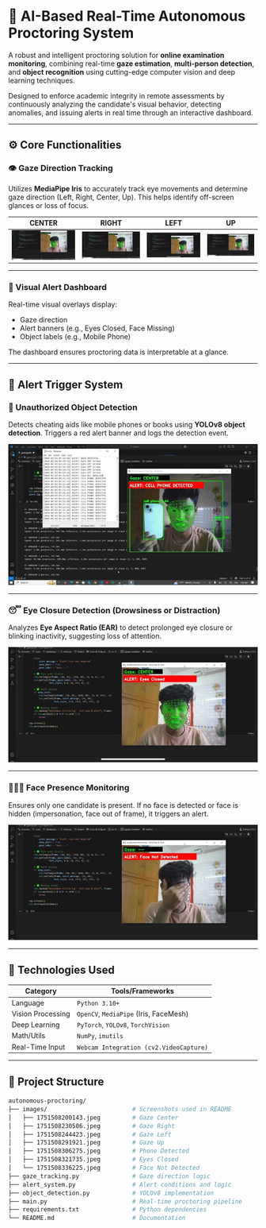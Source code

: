 # 🎯 AI-Based Real-Time Autonomous Proctoring System

A robust and intelligent proctoring solution for **online examination monitoring**, combining real-time **gaze estimation**, **multi-person detection**, and **object recognition** using cutting-edge computer vision and deep learning techniques.

Designed to enforce academic integrity in remote assessments by continuously analyzing the candidate's visual behavior, detecting anomalies, and issuing alerts in real time through an interactive dashboard.

---

## ⚙️ Core Functionalities

### 👁️ Gaze Direction Tracking
Utilizes **MediaPipe Iris** to accurately track eye movements and determine gaze direction (Left, Right, Center, Up). This helps identify off-screen glances or loss of focus.

| CENTER | RIGHT | LEFT | UP |
|:------:|:-----:|:----:|:--:|
| ![](images/1751508200143.jpeg) | ![](images/1751508230506.jpeg) | ![](images/1751508244423.jpeg) | ![](images/1751508291921.jpeg) |

---

### 🧠 Visual Alert Dashboard
Real-time visual overlays display:
- Gaze direction
- Alert banners (e.g., Eyes Closed, Face Missing)
- Object labels (e.g., Mobile Phone)

The dashboard ensures proctoring data is interpretable at a glance.

---

## 🛑 Alert Trigger System

### 📵 Unauthorized Object Detection
Detects cheating aids like mobile phones or books using **YOLOv8 object detection**. Triggers a red alert banner and logs the detection event.

![Cell Phone Alert](images/1751508306275.jpeg)

---

### 😴 Eye Closure Detection (Drowsiness or Distraction)
Analyzes **Eye Aspect Ratio (EAR)** to detect prolonged eye closure or blinking inactivity, suggesting loss of attention.

![Eyes Closed](images/1751508321735.jpeg)

---

### 🧑‍🤝‍🧑 Face Presence Monitoring
Ensures only one candidate is present. If no face is detected or face is hidden (impersonation, face out of frame), it triggers an alert.

![Face Not Detected](images/1751508336225.jpeg)

---

## 🧪 Technologies Used

| Category         | Tools/Frameworks |
|------------------|------------------|
| Language         | `Python 3.10+`   |
| Vision Processing | `OpenCV`, `MediaPipe` (Iris, FaceMesh) |
| Deep Learning    | `PyTorch`, `YOLOv8`, `TorchVision` |
| Math/Utils       | `NumPy`, `imutils` |
| Real-Time Input  | `Webcam Integration (cv2.VideoCapture)` |

---

## 📁 Project Structure

```bash
autonomous-proctoring/
├── images/                        # Screenshots used in README
│   ├── 1751508200143.jpeg         # Gaze Center
│   ├── 1751508230506.jpeg         # Gaze Right
│   ├── 1751508244423.jpeg         # Gaze Left
│   ├── 1751508291921.jpeg         # Gaze Up
│   ├── 1751508306275.jpeg         # Phone Detected
│   ├── 1751508321735.jpeg         # Eyes Closed
│   └── 1751508336225.jpeg         # Face Not Detected
├── gaze_tracking.py               # Gaze direction logic
├── alert_system.py                # Alert conditions and logic
├── object_detection.py            # YOLOv8 implementation
├── main.py                        # Real-time proctoring pipeline
├── requirements.txt               # Python dependencies
└── README.md                      # Documentation
